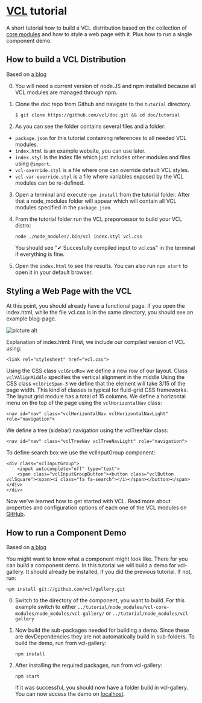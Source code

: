# [VCL](https://github.com/vcl/doc) tutorial

A short tutorial how to build a VCL distribution based on the collection of
[core modules](https://github.com/vcl/core-modules)
and how to style a web page with it.
Plus how to run a single component demo.

## How to build a VCL Distribution

Based on [a blog](http://blog.alex-rudenko.com/2014/08/18/getting-started-with-a-new-css-framework-called-visual-component-library-vcl/)

0.  You will need a current version of node.JS and npm installed
    because all VCL modules are managed through npm.

1.  Clone the doc repo from Github and navigate to the `tutorial` directory.

    `$ git clone https://github.com/vcl/doc.git && cd doc/tutorial`

2. As you can see the folder contains several files and a folder:
  * `package.json` for this tutorial containing references to all needed VCL modules.
  * `index.html` is an example website, you can use later.
  * `index.styl` is the index file which just includes other modules and files using `@import`.
  * `vcl-override.styl` is a file where one can override default VCL styles.
  * `vcl-var-override.styl` is a file where variables exposed by the VCL modules can be re-defined.

3.  Open a terminal and execute `npm install` from the tutorial folder.
    After that a node_modules folder will appear which will contain all VCL modules specified in the `package.json`.

4.  From the tutorial folder run the VCL preporcessor to build your VCL distro:

    `node ./node_modules/.bin/vcl index.styl vcl.css`

    You should see "✔ Succesfully compiled input to vcl.css" in the terminal if everything is fine.

5. Open the `index.html` to see the results. You can also run `npm start` to open it in your default browser.


## Styling a Web Page with the VCL

At this point, you should already have a functional page. If you open the index.html, while the file vcl.css
is in the same directory, you should see an example blog-page.

![picture alt](http://blog.alex-rudenko.com/images/blog_vcl.png)

Explanation of index.html:
First, we include our compiled version of VCL using:
```
<link rel="stylesheet" href="vcl.css">
```
Using the CSS class `vclGridRow` we define a new row of our layout. Class `vclVAlignMiddle` specifies the vertical alignment in the middle
Using the CSS class `vclGridSpan-3` we define that the element will take 3/15 of the page width.
This kind of classes is typical for fluid-grid CSS frameworks. The layout grid module has a total of 15 columns.
We define a horizontal menu on the top of the page using the `vclHorizontalNav` class:
```
<nav id="nav" class="vclHorizontalNav vclHorizontalNavLight" role="navigation">
```

We define a tree (sidebar) navigation using the vclTreeNav class:
```
<nav id="nav" class="vclTreeNav vclTreeNavLight" role="navigation">
```

To define search box we use the vclInputGroup component:
```
<div class="vclInputGroup">
    <input autocomplete="off" type="text">
    <span class="vclInputGroupButton"><button class="vclButton vclSquare"><span><i class="fa fa-search"></i></span></button></span></div>
</div>
```

Now we've learned how to get started with VCL.
Read more about properties and configuration options of each one of the VCL
modules on [GitHub](https://github.com/vcl/vcl).


## How to run a Component Demo

Based on [a blog](http://blog.alex-rudenko.com/2014/09/21/learning-vcl-how-to-build-a-vcl-component-demo/)

You might want to know what a component might look like.
There for you can build a component demo.
In this tutorial we will build a demo for vcl-gallery.
It should already be installed, if you did the previous tutorial.
If not, run:

```
npm install git://github.com/vcl/gallery.git
```

0.  Switch to the directory of the component, you want to build. For this example switch to either
    `../tutorial/node_modules/vcl-core-modules/node_modules/vcl-gallery/`
    or
    `../tutorial/node_modules/vcl-gallery`

1.  Now build the sub-packages needed for building a demo. Since these are devDependencies they are not automatically build in sub-folders.
    To build the demo, run from vcl-gallery:

    `npm install`

2.  After installing the required packages, run from vcl-gallery:

    `npm start`

    If it was successful, you should now have a folder build in vcl-gallery.
    You can now access the demo on [localhost](http://localhost:8077/example.html).

